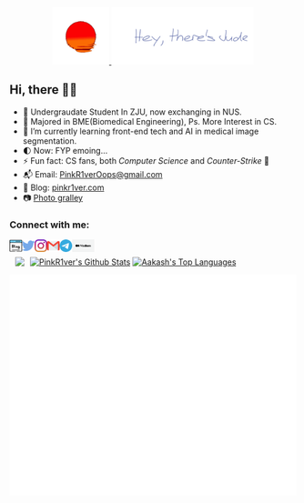 <div id="header" align="center" class="row">
    <a href="https://pinkr1ver.com/">
    <img src="sunset.gif" height="100" /> 
    <img src="jude.svg" height="100" /> 
    </a>
</div>


## Hi, there 🤞🏻

- 🧱 Undergraudate Student In ZJU, now exchanging in NUS.
- 🧪 Majored in BME(Biomedical Engineering), Ps. More Interest in CS.
- 🥽 I’m currently learning front-end tech and AI in medical image segmentation.
- 🌓 Now: FYP emoing...
- ⚡ Fun fact: CS fans, both *Computer Science* and *Counter-Strike* 🤣
- 📬 Email: PinkR1verOops@gmail.com
- 📰 Blog: [pinkr1ver.com](https://pinkr1ver.com)
- 📷 [Photo gralley](https://pinkr1ver.notion.site/3cfdd332b9a94b20bca041f2aa2bdcd2?v=24e696e6ab754386a710bc8e83976357)

### Connect with me:

[<img align="left" alt="blog" width="22px" src="blogging.png" />][blog]
[<img align="left" alt="Twitter" width="22px" src="twitter.png" />][twitter]
[<img align="left" alt="Instagram" width="22px" src="instagram.png" />][instagram]
[<img align="left" alt="Mail" width="22px" src="gmail.png" />][mail] 
[<img align="left" alt="telegram" width="22px" src="telegram.svg" />][telegram]
[<img align="left" alt="medium" height="22px" src="medium.png" />][medium]</br>


[blog]: https://pinkr1ver.com
[twitter]: https://twitter.com/pinkr1ver
[instagram]: https://instagram.com/pinkcred1t
[mail]: mailto:pinkr1veroops@gmail.com
[telegram]: https://t.me/PinkR1ver
[medium]: https://medium.com/@pinkr1veroops

<div>
       <a href="https://github.com/RinkR1ver"><img alt="PinkR1ver's Github Stats" src="https://github-readme-stats.vercel.app/api?username=PinkR1ver&show_icons=true&count_private=true&theme=midnight-purple&hide_border=true&bg_color=0D1117" /></a>
        <a href="https://github.com/PinkR1ver"><img alt="Aakash's Top Languages" src="https://github-readme-stats.vercel.app/api/top-langs/?username=PinkR1ver&langs_count=8&count_private=true&layout=compact&theme=midnight-purple&hide_border=true&bg_color=0D1117" width="300px"/></a>
    <img style="margin:0px 10px" src="https://activity-graph.herokuapp.com/graph?username=pinkr1ver&bg_color=0D1117&color=5BCDEC&line=5BCDEC&point=FFFFFF&hide_border=true" align="left"/>
</div>

![Metrics](/github-metrics.svg)